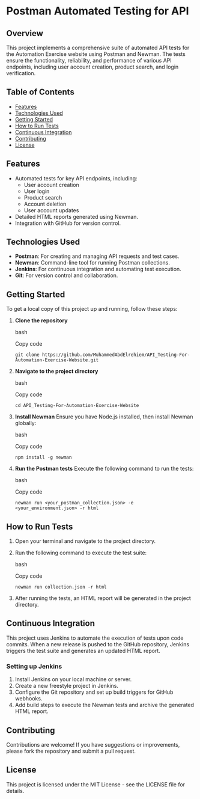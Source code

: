 Postman Automated Testing for API
=================================

Overview
--------

This project implements a comprehensive suite of automated API tests for the Automation Exercise website using Postman and Newman. The tests ensure the functionality, reliability, and performance of various API endpoints, including user account creation, product search, and login verification.

Table of Contents
-----------------

-   [Features](#features)
-   [Technologies Used](#technologies-used)
-   [Getting Started](#getting-started)
-   [How to Run Tests](#how-to-run-tests)
-   [Continuous Integration](#continuous-integration)
-   [Contributing](#contributing)
-   [License](#license)

Features
--------

-   Automated tests for key API endpoints, including:
    -   User account creation
    -   User login
    -   Product search
    -   Account deletion
    -   User account updates
-   Detailed HTML reports generated using Newman.
-   Integration with GitHub for version control.

Technologies Used
-----------------

-   **Postman**: For creating and managing API requests and test cases.
-   **Newman**: Command-line tool for running Postman collections.
-   **Jenkins**: For continuous integration and automating test execution.
-   **Git**: For version control and collaboration.

Getting Started
---------------

To get a local copy of this project up and running, follow these steps:

1.  **Clone the repository**

    bash

    Copy code

    `git clone https://github.com/MuhammedAbdElrehiem/API_Testing-For-Automation-Exercise-Website.git`

2.  **Navigate to the project directory**

    bash

    Copy code

    `cd API_Testing-For-Automation-Exercise-Website`

3.  **Install Newman** Ensure you have Node.js installed, then install Newman globally:

    bash

    Copy code

    `npm install -g newman`

4.  **Run the Postman tests** Execute the following command to run the tests:

    bash

    Copy code

    `newman run <your_postman_collection.json> -e <your_environment.json> -r html`

How to Run Tests
----------------

1.  Open your terminal and navigate to the project directory.
2.  Run the following command to execute the test suite:

    bash

    Copy code

    `newman run collection.json -r html`

3.  After running the tests, an HTML report will be generated in the project directory.

Continuous Integration
----------------------

This project uses Jenkins to automate the execution of tests upon code commits. When a new release is pushed to the GitHub repository, Jenkins triggers the test suite and generates an updated HTML report.

### Setting up Jenkins

1.  Install Jenkins on your local machine or server.
2.  Create a new freestyle project in Jenkins.
3.  Configure the Git repository and set up build triggers for GitHub webhooks.
4.  Add build steps to execute the Newman tests and archive the generated HTML report.

Contributing
------------

Contributions are welcome! If you have suggestions or improvements, please fork the repository and submit a pull request.

License
-------

This project is licensed under the MIT License - see the LICENSE file for details.
